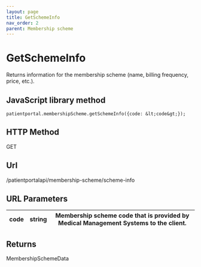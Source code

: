 ```yaml
---
layout: page
title: GetSchemeInfo
nav_order: 2
parent: Membership scheme
---
```


# GetSchemeInfo

Returns information for the membership scheme (name, billing frequency, price, etc.).

## JavaScript library method

```
patientportal.membershipScheme.getSchemeInfo({code: &lt;code&gt;});
```

## HTTP Method

GET

## ****Url****

/patientportalapi/membership-scheme/scheme-info

## URL Parameters

| code | string | Membership scheme code that is provided by Medical Management Systems to the client. |
| --- | --- | --- |

## Returns

MembershipSchemeData
